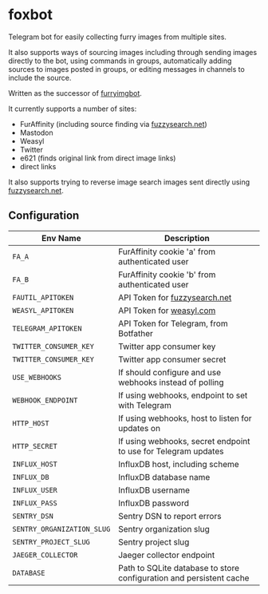 # foxbot

Telegram bot for easily collecting furry images from multiple sites.

It also supports ways of sourcing images including through sending images directly to the bot, using commands in groups, automatically adding sources to images posted in groups, or editing messages in channels to include the source.

Written as the successor of [furryimgbot](https://git.huefox.com/syfaro/telegram-furryimgbot).

It currently supports a number of sites:

* FurAffinity (including source finding via [fuzzysearch.net](https://fuzzysearch.net))
* Mastodon
* Weasyl
* Twitter
* e621 (finds original link from direct image links)
* direct links

It also supports trying to reverse image search images sent directly using [fuzzysearch.net](https://fuzzysearch.net).

## Configuration

Env Name                   | Description
---------------------------|------------
`FA_A`                     | FurAffinity cookie 'a' from authenticated user
`FA_B`                     | FurAffinity cookie 'b' from authenticated user
`FAUTIL_APITOKEN`          | API Token for [fuzzysearch.net](https://fuzzysearch.net)
`WEASYL_APITOKEN`          | API Token for [weasyl.com](https://www.weasyl.com)
`TELEGRAM_APITOKEN`        | API Token for Telegram, from Botfather
`TWITTER_CONSUMER_KEY`     | Twitter app consumer key
`TWITTER_CONSUMER_KEY`     | Twitter app consumer secret
`USE_WEBHOOKS`             | If should configure and use webhooks instead of polling
`WEBHOOK_ENDPOINT`         | If using webhooks, endpoint to set with Telegram
`HTTP_HOST`                | If using webhooks, host to listen for updates on
`HTTP_SECRET`              | If using webhooks, secret endpoint to use for Telegram updates
`INFLUX_HOST`              | InfluxDB host, including scheme
`INFLUX_DB`                | InfluxDB database name
`INFLUX_USER`              | InfluxDB username
`INFLUX_PASS`              | InfluxDB password
`SENTRY_DSN`               | Sentry DSN to report errors
`SENTRY_ORGANIZATION_SLUG` | Sentry organization slug
`SENTRY_PROJECT_SLUG`      | Sentry project slug
`JAEGER_COLLECTOR`         | Jaeger collector endpoint
`DATABASE`                 | Path to SQLite database to store configuration and persistent cache
